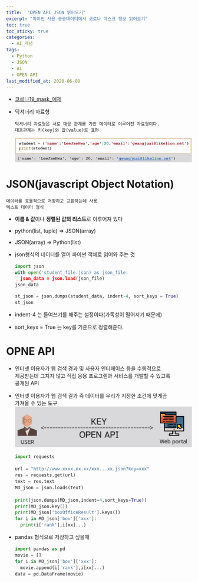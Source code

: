 ```yaml
---
title:  "OPEN API JSON 읽어오기"
excerpt: "파이썬 사용 공공데이터에서 코로나 마스크 정보 읽어오기"
toc: true
toc_sticky: true
categories:
  - AI_개념
tags:
  - Python
  - JSON
  - AI
  - OPEN API
last_modified_at: 2020-06-08
---
```

* [코로나19_mask_예제](https://github.com/limjun92/limjun92.github.io/blob/master/ipynb/corona19_mask.ipynb)
* 딕셔너리 자료형
  
      딕셔너리 자료형은 서로 대응 관계를 가진 데이터로 이루어진 자료형이다.
      대응관계는 키(key)와 값(value)로 표현
  
  ![딕셔너리](/assets/images/ai/딕셔너리.PNG)
  
# JSON(javascript Object Notation)
    데이터를 효율적으로 저장하고 교환하는데 사용
    텍스트 데이터 형식
* **이름 & 값**이나 **정렬된 값의 리스트**로 이루어져 있다
* python(list, tuple) => JSON(array)
* JSON(array) => Python(list)

* json형식의 데이터를 열어 파이썬 객체로 읽어와 주는 것
  ```python
  import json 
  with open('student_file.json) as json_file:
    json_data = json.load(json_file)
  json_data
  ```
  ```python
  st_json = json.dumps(student_data, indent-4, sort_keys = True)
  st_json
  ```
* indent-4 는 들여쓰기를 해주는 설정이다(가독성이 떨어지기 때문에)
* sort_keys = True 는 key를 기준으로 정렬해준다.

# OPNE API

* 인터넷 이용자가 웹 검색 경과 및 사용자 인터페이스 등을 수동적으로  
  제공받는데 그치지 않고 직접 응용 프로그램과 서비스를 개발할 수 있고록  
  공개된 API
* 인터넷 이용자가 웹 검색 결과 즉 데이터를 우리가 지정한 조건에 맞게끔  
  가져올 수 있는 도구  
  ![openApi](/assets/images/ai/openApi.PNG)

  ```python
  import requests

  url = "http://www.xxxx.xx.xx/xxx...xx.json?key=xxx"
  res = requests.get(url)
  text = res.text
  MD_json = json.loads(text) 

  print(json.dumps(MD_json,indent=4,sort_keys=True))
  print(MD_json.key())
  print(MD_json['boxOfficeResult'].keys())
  for i in MD_json['box']['xxx']:
    print(i['rank'],i[xx]...)
  ```
* pandas 형식으로 저장하고 싶을때
  ```python
  import pandas as pd
  movie = []
  for i in MD_json['box']['xxx']:
    movie.append(i['rank'],i[xx]...)
  data = pd.DataFrame(movie)
  ```
